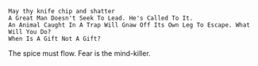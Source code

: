     May thy knife chip and shatter
    A Great Man Doesn't Seek To Lead. He's Called To It.
    An Animal Caught In A Trap Will Gnaw Off Its Own Leg To Escape. What Will You Do?
    When Is A Gift Not A Gift?
The spice must flow.
Fear is the mind-killer.
